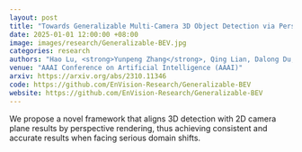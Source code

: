```yaml
---
layout: post
title: "Towards Generalizable Multi-Camera 3D Object Detection via Perspective Debiasing"
date: 2025-01-01 12:00:00 +08:00
image: images/research/Generalizable-BEV.jpg
categories: research
authors: "Hao Lu, <strong>Yunpeng Zhang</strong>, Qing Lian, Dalong Du, Yingcong Chen"
venue: "AAAI Conference on Artificial Intelligence (AAAI)"
arxiv: https://arxiv.org/abs/2310.11346
code: https://github.com/EnVision-Research/Generalizable-BEV
website: https://github.com/EnVision-Research/Generalizable-BEV
---
```

We propose a novel framework that aligns 3D detection with 2D camera plane results by perspective rendering, thus achieving consistent and accurate results when facing serious domain shifts.